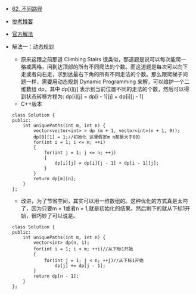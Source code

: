 - [62. 不同路径](https://leetcode-cn.com/problems/unique-paths/)
- [参考博客](https://github.com/grandyang/leetcode/issues/62)
- [官方解法](https://leetcode-cn.com/problems/unique-paths/solution/dong-tai-gui-hua-by-powcai-2/)
- 解法一：动态规划
    + 原来这跟之前那道 Climbing Stairs 很类似，那道题是说可以每次能爬一格或两格，问到达顶部的所有不同爬法的个数。而这道题是每次可以向下走或者向右走，求到达最右下角的所有不同走法的个数。那么跟爬梯子问题一样，需要用动态规划 Dynamic Programming 来解，可以维护一个二维数组 dp，其中 dp[i][j] 表示到当前位置不同的走法的个数，然后可以得到状态转移方程为:  dp[i][j] = dp[i - 1][j] + dp[i][j - 1]
    + C++版本
    ```
    class Solution {
    public:
        int uniquePaths(int m, int n) {
            vector<vector<int> > dp (m + 1, vector<int>(n + 1, 0));
            dp[0][1] = 1;//初始化 这里假定m n都是大于0的
            for(int i = 1; i <= m; ++i)
            {
                for(int j = 1; j <= n; ++j)
                {
                    dp[i][j] = dp[i][j - 1] + dp[i - 1][j];
                }
            }
            return dp[m][n];
        }
    };
    ```

    + 改进，为了节省空间，其实可以用一维数组的。这种优化的方式真是太叼了，因为只要m = 1或者n = 1,就是初始化的结果。然后剩下的就从下标1开始，很巧妙了可以说是。
    ```
    class Solution {
    public:
        int uniquePaths(int m, int n) {
            vector<int> dp(n, 1);
            for(int i = 1; i < m; ++i)//从下标1开始
            {
                for(int j = 1; j < n; ++j)//从下标1开始
                    dp[j] += dp[j - 1];
            }
            return dp[n - 1];
        }
    };
    ```